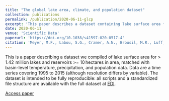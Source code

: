 ```yaml
---
title: "The global lake area, climate, and population dataset"
collection: publications
permalink: /publication/2020-06-11-glcp
excerpt: 'This paper describes a dataset containing lake surface area for 1.42 + million lakes and reservoirs from 1995 to 2015 with basin-level temperature, precipitation, and population data.'
date: 2020-06-11
venue: 'Scientific Data'
paperurl: 'https://doi.org/10.1038/s41597-020-0517-4'
citation: 'Meyer, M.F., Labou, S.G., Cramer, A.N., Brousil, M.R., Luff, B.T. The global lake area, climate, and population dataset. Sci Data 7, 174 (2020).'
---
```

This is a paper describing a dataset we compiled of lake surface area for > 1.42  million lakes and reservoirs >= 10 hectares in area, matched with basin-level temperature, precipitation, and population data. Data are a time series covering 1995 to 2015 (although resolution differs by variable). The dataset is intended to be fully reproducible: all scripts and a standardized file structure are available with the full dataset at [EDI](https://doi.org/10.6073/pasta/834e2d4e8ee7eb2fa9a5a5b32d759683).

[Access paper](https://doi.org/10.1038/s41597-020-0517-4)
